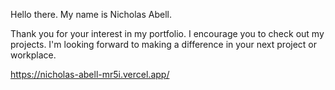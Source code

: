 Hello there. My name is Nicholas Abell.

Thank you for your interest in my portfolio. I encourage you to check out my projects. I'm looking forward to making a difference in your next project or workplace.

https://nicholas-abell-mr5i.vercel.app/

